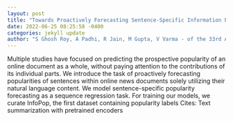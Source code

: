 ```yaml
--- 
layout: post 
title: "Towards Proactively Forecasting Sentence-Specific Information Popularity within Online News Documents" 
date: 2022-06-25 08:25:58 -0400 
categories: jekyll update 
author: "S Ghosh Roy, A Padhi, R Jain, M Gupta, V Varma - of the 33rd ACM Conference on , 2022" 
--- 
```

Multiple studies have focused on predicting the prospective popularity of an online document as a whole, without paying attention to the contributions of its individual parts. We introduce the task of proactively forecasting popularities of sentences within online news documents solely utilizing their natural language content. We model sentence-specific popularity forecasting as a sequence regression task. For training our models, we curate InfoPop, the first dataset containing popularity labels Cites: Text summarization with pretrained encoders